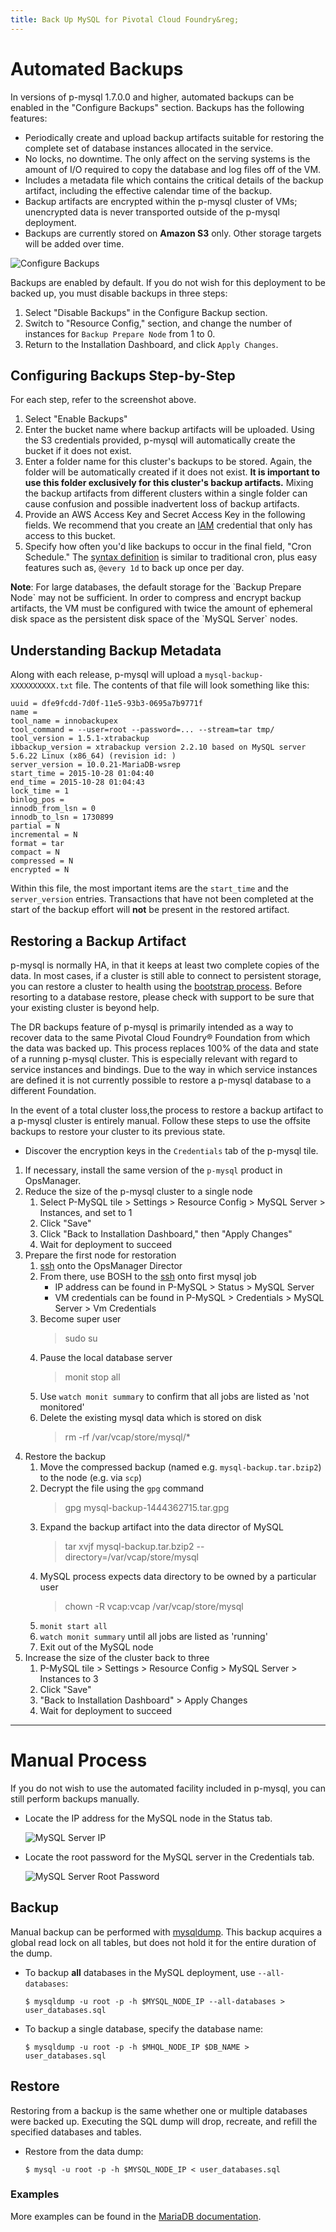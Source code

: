 ```yaml
---
title: Back Up MySQL for Pivotal Cloud Foundry&reg;
---
```



# Automated Backups
In versions of p-mysql 1.7.0.0 and higher, automated backups can be enabled in the "Configure Backups" section. Backups has the following features:

- Periodically create and upload backup artifacts suitable for restoring the complete set of database instances allocated in the service.
- No locks, no downtime. The only affect on the serving systems is the amount of I/O required to copy the database and log files off of the VM.
- Includes a metadata file which contains the critical details of the backup artifact, including the effective calendar time of the backup.
- Backup artifacts are encrypted within the p-mysql cluster of VMs; unencrypted data is never transported outside of the p-mysql deployment.
- Backups are currently stored on **Amazon S3** only. Other storage targets will be added over time.

![Configure Backups](configure-backups.png)

Backups are enabled by default. If you do not wish for this deployment to be backed up, you must disable backups in three steps:

1. Select "Disable Backups" in the Configure Backup section.
1. Switch to "Resource Config," section, and change the number of instances for `Backup Prepare Node` from 1 to 0.
1. Return to the Installation Dashboard, and click `Apply Changes`.


## Configuring Backups Step-by-Step
For each step, refer to the screenshot above.

1. Select "Enable Backups"
1. Enter the bucket name where backup artifacts will be uploaded. Using the S3 credentials provided, p-mysql will automatically create the bucket if it does not exist.
1. Enter a folder name for this cluster's backups to be stored. Again, the folder will be automatically created if it does not exist. **It is important to use this folder exclusively for this cluster's backup artifacts.** Mixing the backup artifacts from different clusters within a single folder can cause confusion and possible inadvertent loss of backup artifacts.
1. Provide an AWS Access Key and Secret Access Key in the following fields. We recommend that you create an [IAM](https://aws.amazon.com/iam/) credential that only has access to this bucket.
1. Specify how often you'd like backups to occur in the final field, "Cron Schedule." The [syntax definition](http://godoc.org/github.com/robfig/cron) is similar to traditional cron, plus easy features such as, `@every 1d` to back up once per day.

<p class="note"><strong>Note</strong>: For large databases, the default storage for the `Backup Prepare Node` may not be sufficient. In order to compress and encrypt backup artifacts, the VM must be configured with twice the amount of ephemeral disk space as the persistent disk space of the `MySQL Server` nodes.</p>

## Understanding Backup Metadata
Along with each release, p-mysql will upload a `mysql-backup-XXXXXXXXXX.txt` file. The contents of that file will look something like this:

```
uuid = dfe9fcdd-7d0f-11e5-93b3-0695a7b9771f
name =
tool_name = innobackupex
tool_command = --user=root --password=... --stream=tar tmp/
tool_version = 1.5.1-xtrabackup
ibbackup_version = xtrabackup version 2.2.10 based on MySQL server 5.6.22 Linux (x86_64) (revision id: )
server_version = 10.0.21-MariaDB-wsrep
start_time = 2015-10-28 01:04:40
end_time = 2015-10-28 01:04:43
lock_time = 1
binlog_pos =
innodb_from_lsn = 0
innodb_to_lsn = 1730899
partial = N
incremental = N
format = tar
compact = N
compressed = N
encrypted = N
```

Within this file, the most important items are the `start_time` and the `server_version` entries. Transactions that have not been completed at the start of the backup effort will **not** be present in the restored artifact.


## Restoring a Backup Artifact

p-mysql is normally HA, in that it keeps at least two complete copies of the data. In most cases, if a cluster is still able to connect to persistent storage, you can restore a cluster to health using the [bootstrap process](bootstrapping.html). Before resorting to a database restore, please check with support to be sure that your existing cluster is beyond help.

The DR backups feature of p-mysql is primarily intended as a way to recover data to the same Pivotal Cloud Foundry&reg; Foundation from which the data was backed up. This process replaces 100% of the data and state of a running p-mysql cluster. This is especially relevant with regard to service instances and bindings. Due to the way in which service instances are defined it is not currently possible to restore a p-mysql database to a different Foundation.

In the event of a total cluster loss,the process to restore a backup artifact to a p-mysql cluster is entirely manual. Follow these steps to use the offsite backups to restore your cluster to its previous state.

- Discover the encryption keys in the `Credentials` tab of the p-mysql tile.

1. If necessary, install the same version of the `p-mysql` product in OpsManager.
1. Reduce the size of the p-mysql cluster to a single node
    1. Select P-MySQL tile > Settings > Resource Config > MySQL Server > Instances, and set to 1
    1. Click "Save"
    1. Click "Back to Installation Dashboard," then "Apply Changes"
    1. Wait for deployment to succeed
1. Prepare the first node for restoration
    1. [ssh](https://docs.pivotal.io/pivotalcf/customizing/trouble-advanced.html#ssh) onto the OpsManager Director
    1. From there, use BOSH to the [ssh](https://docs.pivotal.io/pivotalcf/customizing/trouble-advanced.html#bosh-ssh) onto first mysql job
        - IP address can be found in P-MySQL > Status > MySQL Server
        - VM credentials can be found in  P-MySQL > Credentials > MySQL Server > Vm Credentials
    1. Become super user
        > sudo su
    1. Pause the local database server
       > monit stop all
    1. Use `watch monit summary` to confirm that all jobs are listed as 'not monitored'
    1. Delete the existing mysql data which is stored on disk
       > rm -rf /var/vcap/store/mysql/*
1. Restore the backup
    1. Move the compressed backup (named e.g. `mysql-backup.tar.bzip2`) to the node (e.g. via `scp`)
    1. Decrypt the file using the `gpg` command
       > gpg mysql-backup-1444362715.tar.gpg
    1. Expand the backup artifact into the data director of MySQL
       > tar xvjf mysql-backup.tar.bzip2 --directory=/var/vcap/store/mysql
    1. MySQL process expects data directory to be owned by a particular user
       > chown -R vcap:vcap /var/vcap/store/mysql
    1. `monit start all`
    1. `watch monit summary` until all jobs are listed as 'running'
    1. Exit out of the MySQL node
1. Increase the size of the cluster back to three
    1. P-MySQL tile > Settings > Resource Config > MySQL Server > Instances to 3
    1. Click "Save"
    1. "Back to Installation Dashboard" > Apply Changes
    1. Wait for deployment to succeed


---

# Manual Process
If you do not wish to use the automated facility included in p-mysql, you can still perform backups manually.

- Locate the IP address for the MySQL node in the Status tab.

  ![MySQL Server IP](mysql-server-ip.png)

- Locate the root password for the MySQL server in the Credentials tab.

  ![MySQL Server Root Password](mysql-root-password.png)

## Backup

  Manual backup can be performed with [mysqldump](https://mariadb.com/kb/en/mariadb/mysqldump/).
  This backup acquires a global read lock on all tables, but does not hold it for the entire duration of the dump.

  - To backup **all** databases in the MySQL deployment, use `--all-databases`:

    ```
    $ mysqldump -u root -p -h $MYSQL_NODE_IP --all-databases > user_databases.sql
    ```

  - To backup a single database, specify the database name:

    ```
    $ mysqldump -u root -p -h $MHQL_NODE_IP $DB_NAME > user_databases.sql
    ```

## Restore
  Restoring from a backup is the same whether one or multiple databases were backed up.
  Executing the SQL dump will drop, recreate, and refill the specified databases and tables.

  - Restore from the data dump:

    ```
    $ mysql -u root -p -h $MYSQL_NODE_IP < user_databases.sql
    ```

### Examples
  More examples can be found in the [MariaDB documentation](http://mariadb.com/kb/en/mariadb/mysqldump/#examples).
